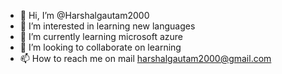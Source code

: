 - 👋 Hi, I’m @Harshalgautam2000
- 👀 I’m interested in learning new languages
- 🌱 I’m currently learning microsoft azure
- 💞️ I’m looking to collaborate on learning
- 📫 How to reach me on mail harshalgautam2000@gmail.com

<!---
Harshalgautam2000/Harshalgautam2000 is a ✨ special ✨ repository because its `README.md` (this file) appears on your GitHub profile.
You can click the Preview link to take a look at your changes.
--->
